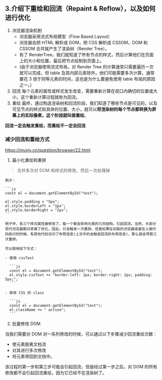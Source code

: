 ## 3.介绍下重绘和回流（Repaint & Reflow），以及如何进行优化

1. 浏览器渲染机制
   - 浏览器采用流式布局模型（Flow Based Layout）
   - 浏览器会把 HTML 解析成 DOM，把 CSS 解析成 CSSOM，DOM 和 CSSOM 合并就产生了渲染树（Render Tree）。
   - 有了 RenderTree，我们就知道了所有节点的样式，然后计算他们在页面上的大小和位置，最后把节点绘制到页面上。
   - (由于浏览器使用流式布局，对 Render Tree 的计算通常只需要遍历一次就可以完成，但 table 及其内部元素除外，他们可能需要多次计算，通常要花 3 倍于同等元素的时间，这也是为什么要避免使用 table 布局的原因之一。)
2. 回流
   每个元素的属性或样式发生改变，需要重新计算在视口内确切的位置或大小，这个重新计算过程就称为回流。
3. 重绘
   最终，通过构造渲染树和回流阶段，我们知道了哪些节点是可见的，以及可见节点的样式和具体的位置、大小，就可以**将渲染树的每个节点都转换为屏幕上的实际像素，这个阶段就叫做重绘**。

**回流一定会触发重绘，而重绘不一定会回流**

### 减少回流和重绘方式

https://muyiy.cn/question/browser/22.html

1. 最小化重绘和重排

> 合并多次对 DOM 和样式的修改，然后一次处理掉

    例子：

    ```js
    const el = document.getElementById("test");

    el.style.padding = "5px";
    el.style.borderLeft = "1px";
    el.style.borderRight = "2px";
    ```

    例子中，有三个样式属性被修改了，每一个都会影响元素的几何结构，引起回流。当然，大部分现代浏览器都对其做了优化，因此，只会触发一次重排。但是如果在旧版的浏览器或者在上面代码执行的时候，有其他代码访问了布局信息(上文中的会触发回流的布局信息)，那么就会导致三次重排。

    可以使用如下方式：

    - 使用 cssText

      ```js
      const el = document.getElementById("test");
      el.style.cssText += "border-left: 1px; border-right: 2px; padding: 5px;";
      ```

    - 修改 CSS 的 class

      ```js
      const el = document.getElementById("test");
      el.className += " active";
      ```

2. 批量修改 DOM

当我们需要对 DOM 对一系列修改的时候，可以通过以下步骤减少回流重绘次数：

- 使元素脱离文档流
- 对其进行多次修改
- 将元素带回到文档中。

该过程的第一步和第三步可能会引起回流，但是经过第一步之后，对 DOM 的所有修改都不会引起回流重绘，因为它已经不在渲染树了。
